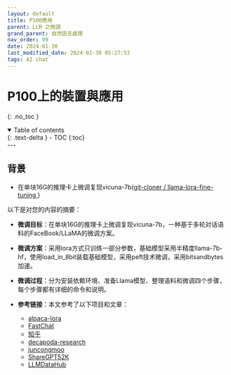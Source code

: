 ```yaml
---
layout: default
title: P100應用
parent: LLM 之微調
grand_parent: 自然語言處理
nav_order: 99
date: 2024-01-30
last_modified_date: 2024-01-30 05:27:53
tags: AI chat
---
```



# P100上的裝置與應用
{: .no_toc }

<details open markdown="block">
  <summary>
    Table of contents
  </summary>
  {: .text-delta }
- TOC
{:toc}
</details>
---

## 背景

- 在单块16G的推理卡上微调复现vicuna-7b([git-cloner / llama-lora-fine-tuning ](https://github.com/git-cloner/llama-lora-fine-tuning/blob/main/README_cn.md))

以下是对您的内容的摘要：

- **微调目标**：在单块16G的推理卡上微调复现vicuna-7b，一种基于多轮对话语料的FaceBook/LLaMA的微调方案。
- **微调方案**：采用lora方式只训练一部分参数，基础模型采用半精度llama-7b-hf，使用load_in_8bit装载基础模型，采用peft技术微调，采用bitsandbytes加速。
- **微调过程**：分为安装依赖环境、准备Llama模型、整理语料和微调四个步骤，每个步骤都有详细的命令和说明。
- **参考链接**：本文参考了以下项目和文章：

    - [alpaca-lora](https://github.com/tloen/alpaca-lora)
    - [FastChat](https://github.com/lm-sys/FastChat)
    - [知乎](https://zhuanlan.zhihu.com/p/597063490)
    - [decapoda-research](https://huggingface.co/decapoda-research/llama-7b-hf)
    - [juncongmoo](https://github.com/juncongmoo/pyllama)
    - [ShareGPT52K](https://huggingface.co/datasets/RyokoAI/ShareGPT52K)
    - [LLMDataHub](https://github.com/Zjh-819/LLMDataHub)